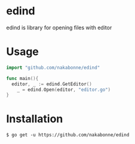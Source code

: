 # edind

edind is library for opening files with editor

# Usage

```go
import "github.com/nakabonne/edind"

func main(){
  editor, _ := edind.GetEditor()
	_ = edind.Open(editor, "editor.go")
}
```

# Installation

```
$ go get -u https://github.com/nakabonne/edind
```
